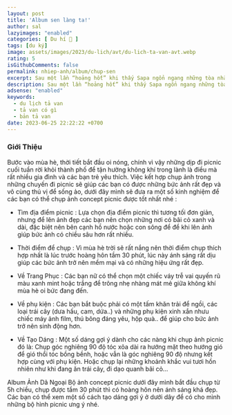 ```yaml
---
layout: post
title: 'Album sen làng ta!'
author: sal
lazyimages: "enabled"
categories: [ Du hí 🛫 ]
tags: [du ký]
image: assets/images/2023/du-lich/avt/du-lich-ta-van-avt.webp
rating: 5
isGithubComments: false
permalink: nhiep-anh/album/chup-sen
excerpt: Sau một lần “hoảng hốt” khi thấy Sapa ngổn ngang những tòa nhà cao tầng, những bạn nữ mặc áo dân tộc chìa đồ bán rồi cứ ê ê trước mặt mình,... đứng đợi cáp treo 1 tiếng để checkin Fansipan. Mình đã quyết định đi tới một nơi khá lạ...
description: Sau một lần “hoảng hốt” khi thấy Sapa ngổn ngang những tòa nhà cao tầng, những bạn nữ mặc áo dân tộc chìa đồ bán rồi cứ ê ê trước mặt mình,... đứng đợi cáp treo 1 tiếng để checkin Fansipan. Mình đã quyết định đi tới một nơi khá lạ...
adsense: "enabled"
keywords:
  - du lịch tả van
  - tả van có gì
  - bản tả van
date: 2023-06-25 22:22:22 +0700
---
```



### Giới Thiệu

Bước vào mùa hè, thời tiết bắt đầu oi nóng, chính vì vậy những dịp đi picnic cuối tuần rời khỏi thành phố để tận hưởng không khí trong lành là điều mà rất nhiều gia đình và các bạn trẻ yêu thích. Việc kết hợp chụp ảnh trong những chuyến đi picnic sẽ giúp các bạn có được những bức ảnh rất đẹp và vô cùng thú vị để sống ảo, dưới đây mình sẽ đưa ra một số kinh nghiệm để các bạn có thể chụp ảnh concept picnic được tốt nhất nhé :

+ Tìm địa điểm picnic : Lựa chọn địa điểm picnic thì tương tối đơn giản, nhưng để lên ảnh đẹp các bạn nên chọn những nơi có bãi cỏ xanh và dài, đặc biệt nên bên cạnh hồ nước hoặc con sông để để khi lên ảnh giúp bức ảnh có chiều sâu hơn rất nhiều.

+ Thời điểm để chụp : Vì mùa hè trời sẽ rất nắng nên thời điểm chụp thích hợp nhất là lúc trước hoàng hôn tầm 30 phút, lúc này ánh sáng rất dịu giúp các bức ảnh trở nên mềm mại và có những hiệu ứng rất đẹp.

+ Về Trang Phục : Các bạn nữ có thể chọn một chiếc váy trễ vai quyến rũ màu xanh mint hoặc trắng để trông nhẹ nhàng mát mẻ giữa không khí mùa hè oi bức đang đến.

+ Về phụ kiện : Các bạn bắt buộc phải có một tấm khăn trải để ngồi, các loại trái cây (dưa hấu, cam, dứa..) và những phụ kiện xinh xắn nhưu chiếc máy ảnh film, thú bông đáng yêu, hộp quà.. để giúp cho bức ảnh trở nên sinh động hơn.

+ Về Tạo Dáng :  Một số dáng gợi ý dành cho các nàng khi chụp ảnh picnic đó là: Chụp góc nghiêng 90 độ tóc xõa dài ra hướng mặt theo hướng gió để gió thổi tóc bồng bềnh, hoặc vẫn là góc nghiêng 90 độ nhưng kết hợp cùng với phụ kiện. Hoặc chụp lại những khoảnh khắc vui tươi hồn nhiên như khi đang ăn trái cây, đi dạo quanh bãi cỏ…

Album Ảnh Dã Ngoại
Bộ ảnh concept picnic dưới đây mình bắt đầu chụp từ 5h chiều, chụp được tầm 30 phút thì có hoàng hôn nên ánh sáng khá đẹp. Các bạn có thể xem một số cách tạo dáng gợi ý ở dưới dây để có cho mình những bộ hình picnic ưng ý nhé.
